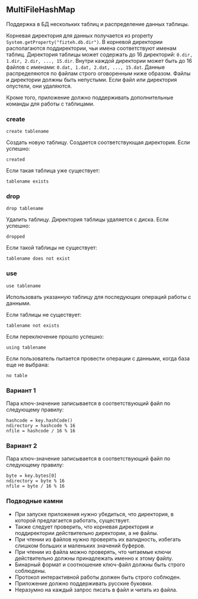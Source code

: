 ## MultiFileHashMap

Поддержка в БД нескольких таблиц и распределение данных таблицы.

Корневая директория для данных получается из property ```System.getProperty("fizteh.db.dir")```. В корневой директории
располагаются поддиректории, чьи имена соответствуют именам таблиц. Директория таблицы может содержать до 16
директорий: ```0.dir, 1.dir, 2.dir, ..., 15.dir```. Внутри каждой директории может быть до 16 файлов с именами:
```0.dat, 1.dat, 2.dat, ..., 15.dat```. Данные распределяются по файлам строго оговоренным ниже образом.
Файлы и директории должны быть непустыми. Если файл или директория опустели, они удаляются.

Кроме того, приложение должно поддерживать дополнительные команды для работы с таблицами.

### create
```
create tablename
```

Создать новую таблицу. Создается соответствующая директория. Если успешно:
```
created
```

Если такая таблица уже существует:
```
tablename exists
```

### drop
```
drop tablename
```

Удалить таблицу. Директория таблицы удаляется с диска. Если успешно:
```
dropped
```

Если такой таблицы не существует:
```
tablename does not exist
```

### use
```
use tablename
```

Использовать указанную таблицу для последующих операций работы с данными.

Если таблицы не существует:
```
tablename not exists
```

Если переключение прошло успешно:
```
using tablename
```

Если пользователь пытается провести операции с данными, когда база еще не выбрана:
```
no table
```

### Вариант 1
Пара ключ-значение записывается в соответствующий файл по следующему правилу:
```
hashcode = key.hashCode()
ndirectory = hashcode % 16
nfile = hashcode / 16 % 16
```

### Вариант 2
Пара ключ-значение записывается в соответствующий файл по следующему правилу:
```
byte = key.bytes[0]
ndirectory = byte % 16
nfile = byte / 16 % 16
```

### Подводные камни

* При запуске приложения нужно убедиться, что директория, в которой предлагается работать, существует.
* Также следует проверить, что корневая директория и поддиректории действительно директории, а не файлы.
* При чтении из файлов нужно проверять их валидность, избегать слишком больших и маленьких значений буферов.
* При чтении из файла можно проверять, что читаемые ключи действительно должны принадлежать именно к этому файлу.
* Бинарный формат и соотношение ключ-файл должны быть строго соблюдены.
* Протокол интерактивной работы должен быть строго соблюден.
* Приложение должно поддерживать русские буковки.
* Неразумно на каждый запрос писать в файл и читать из файла.

